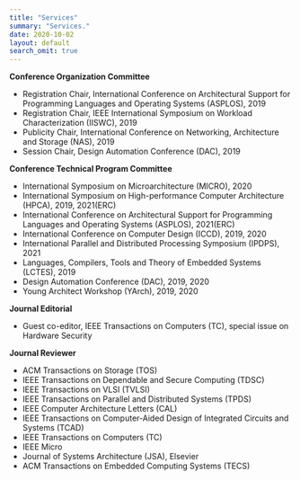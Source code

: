 ```yaml
---
title: "Services"
summary: "Services."
date: 2020-10-02
layout: default
search_omit: true
---
```



**Conference Organization Committee**

* Registration Chair, International Conference on Architectural Support for Programming Languages and Operating Systems (ASPLOS), 2019
* Registration Chair, IEEE International Symposium on Workload Characterization (IISWC), 2019
* Publicity Chair, International Conference on Networking, Architecture and Storage (NAS), 2019
* Session Chair, Design Automation Conference (DAC), 2019

**Conference Technical Program Committee**

* International Symposium on Microarchitecture (MICRO), 2020
* International Symposium on High-performance Computer Architecture (HPCA), 2019, 2021(ERC) 
* International Conference on Architectural Support for  Programming Languages and Operating Systems (ASPLOS), 2021(ERC) 
* International Conference on Computer Design (ICCD), 2019, 2020
* International Parallel and Distributed Processing Symposium (IPDPS), 2021
* Languages, Compilers, Tools and Theory of Embedded Systems (LCTES), 2019
* Design Automation Conference (DAC), 2019, 2020
* Young Architect Workshop (YArch), 2019, 2020

**Journal Editorial**

* Guest co-editor, IEEE Transactions on Computers (TC), special issue on Hardware Security

**Journal Reviewer**

* ACM Transactions on Storage (TOS)
* IEEE Transactions on Dependable and Secure Computing (TDSC)
* IEEE Transactions on VLSI (TVLSI)
* IEEE Transactions on Parallel and Distributed Systems (TPDS)
* IEEE Computer Architecture Letters (CAL)
* IEEE Transactions on Computer-Aided Design of Integrated Circuits and Systems (TCAD)
* IEEE Transactions on Computers (TC)
* IEEE Micro
* Journal of Systems Architecture (JSA), Elsevier
* ACM Transactions on Embedded Computing Systems (TECS)

